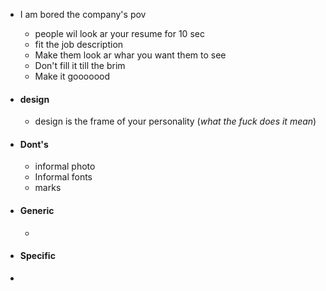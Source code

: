 - I am bored the company's pov
	- people wil look ar your resume for 10 sec
	- fit the job description
	- Make them look ar whar you want them to see
	- Don't fill it till the brim
	- Make it gooooood
- #### design 
	- design is the frame of your personality (*what the fuck does it mean*)
- #### Dont's
	- informal photo
	- Informal fonts
	- marks
- #### Generic 
	- 
- #### Specific


- 